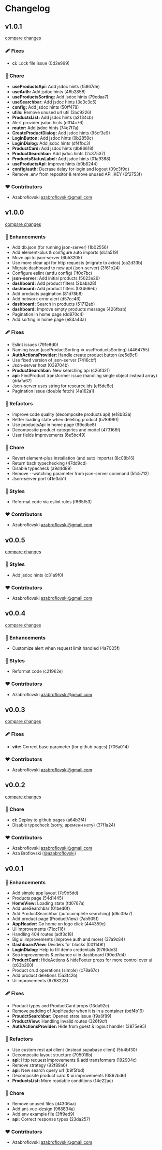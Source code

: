 # Changelog


## v1.0.1

[compare changes](https://github.com-azabroflovski/azabroflovski/device-shop-master/compare/v1.0.0...v1.0.1)

### 🩹 Fixes

- **ci:** Lock file issue (0d2e999)

### 🏡 Chore

- **useProductsApi:** Add jsdoc hints (f5867de)
- **useAuth:** Add jsdoc hints (46b2858)
- **useProductsSorting:** Add jsdoc hints (79cdaa7)
- **useSearchbar:** Add jsdoc hints (3c3c3c5)
- **config:** Add jsdoc hints (50ff478)
- **utils:** Remove unused url util (3ac9226)
- **ProductsList:** Add jsdoc hints (a2134cb)
- Alert provider jsdoc hints (d314c76)
- **router:** Add jsdoc hints (74e7f7a)
- **CreateProductDialog:** Add jsdoc hints (95cf3e9)
- **LoginButton:** Add jsdoc hints (0b2859c)
- **LoginDialog:** Add jsdoc hints (df4fbc3)
- **ProductCard:** Add jsdoc hints (db86618)
- **ProductSearchbar:** Add jsdoc hints (2c37537)
- **ProductsStatusLabel:** Add jsdoc hints (01a9368)
- **useProductsApi:** Improve hints (b0b6244)
- **config/auth:** Decrase delay for login and logout (09c3f9d)
- Remove .env from repositor & remove unused API_KEY (6f2753f)

### ❤️ Contributors

- Azabroflovski <azabroflovski@gmail.com>

## v1.0.0

[compare changes](https://github.com-azabroflovski/azabroflovski/device-shop-master/compare/v0.0.5...v1.0.0)

### 🚀 Enhancements

- Add db.json (for running json-server) (1b02556)
- Add element-plus & configure auto imports (dc1a519)
- Move api to json-server (6b53205)
- Use more clear api for http requests (migrate to axios) (ca2d33b)
- Migrate dashboard to new api (json-server) (3f61b24)
- Configure eslint (antfu config) (1f0c7bc)
- **json-server:** Add initial products (5023e29)
- **dashboard:** Add product filters (2baba28)
- **dashboard:** Add product filters (03466eb)
- Add products pagination (81d78b8)
- Add network error alert (d57cc46)
- **dashboard:** Search in products (51712ab)
- **dashboard:** Improve empty products message (426fbab)
- Pagination in home page (dd970c4)
- Add sorting in home page (e84a43a)

### 🩹 Fixes

- Eslint issues (791e8d0)
- Naming issue (useProductSorting => useProductsSorting) (4464755)
- **AuthActionsProvider:** Handle create product button (ee5d9cf)
- Use fixed version of json-server (7416cbf)
- Json-server host (039704b)
- **ProductSearchbar:** New searching api (c26fd21)
- **api:** FindProduct transformer issue (handling single object instead array) (ddafa67)
- Json-server uses string for resource ids (ef5de8c)
- Pagination issue (double fetch) (4a162a1)

### 💅 Refactors

- Improve code quality (decomposite products api) (e18b33a)
- Better loading state when deleting product (b789991)
- Use productsApi in home page (99cdbe8)
- Decomposite product categories and model (473168f)
- User fields improvements (6e5bc49)

### 🏡 Chore

- Revert element-plus installation (and auto imports) (8c08b16)
- Return back typechecking (47dd9cd)
- Disable typecheck (a9d4d89)
- Remove --watching parameter from json-server command (5fc5712)
- Json-server port (41e3ab1)

### 🎨 Styles

- Reformat code via eslint rules (f665f53)

### ❤️ Contributors

- Azabroflovski <azabroflovski@gmail.com>

## v0.0.5

[compare changes](https://github.com-azabroflovski/azabroflovski/device-shop-master/compare/v0.0.4...v0.0.5)

### 🎨 Styles

- Add jsdoc hints (c31a9f0)

### ❤️ Contributors

- Azabroflovski <azabroflovski@gmail.com>

## v0.0.4

[compare changes](https://github.com-azabroflovski/azabroflovski/device-shop-master/compare/v0.0.3...v0.0.4)

### 🚀 Enhancements

- Customize alert when request limit handled (4a7005f)

### 🎨 Styles

- Reformat code (c21962e)

### ❤️ Contributors

- Azabroflovski <azabroflovski@gmail.com>

## v0.0.3

[compare changes](https://github.com-azabroflovski/azabroflovski/device-shop-master/compare/v0.0.2...v0.0.3)

### 🩹 Fixes

- **vite:** Correct base parameter (for github pages) (706a014)

### ❤️ Contributors

- Azabroflovski <azabroflovski@gmail.com>

## v0.0.2

[compare changes](https://github.com-azabroflovski/azabroflovski/device-shop-master/compare/v0.0.1...v0.0.2)

### 🏡 Chore

- **ci:** Deploy to github pages (a64b3f4)
- Disable typecheck (sorry, времени нету) (37f1a24)

### ❤️ Contributors

- Azabroflovski <azabroflovski@gmail.com>
- Aza Broflovski ([@azabroflovski](http://github.com/azabroflovski))

## v0.0.1


### 🚀 Enhancements

- Add simple app layout (7e9b5dd)
- Products page (54d1445)
- **HomeView:** Loading state (fd0767a)
- Add useSearchbar (01bed0f)
- Add ProductSearchbar (autocomplete searching) (d6c09a7)
- Add product page (ProductView) (7ab505f)
- **AppHeader:** Go home on logo click (444359c)
- Ui improvements (71cc116)
- Handling 404 routes (adf3c18)
- Big ui improvements (improve auth and more) (37a9c84)
- **DashboardView:** Dividers for blocks (001149f)
- **LoginDialog:** Help to fill demo credentials (9760de3)
- Seo improvements & enhance ui in dashboard (90ed7d4)
- **ProductCard:** HideActions & hideFooter props for more control over ui (c63b200)
- Product crud operations (simple) (c78a67c)
- Add product deletions (5a3f42b)
- Ui improvements (6768223)

### 🩹 Fixes

- Product types and ProductCard props (13da92e)
- Remove padding of AppHeader when it is in a container (bdf4b19)
- **ProudctSearchbar:** Opened state issue (f9a6f89)
- **ProductView:** Handling invalid routes (326f9cf)
- **AuthActionsProvider:** Hide from guest & logout handler (3875e95)

### 💅 Refactors

- Use custom rest api client (instead supabase client) (5b4bf30)
- Decomposite layout structure (795018b)
- **api:** Http request improvements & add transformers (192904c)
- Remove <Suspense> strategy (92f89a6)
- **api:** New search query url (b9f5fbd)
- Decomposite product card & ui improvements (0892bd6)
- **ProductsList:** More readable conditions (14e22ac)

### 🏡 Chore

- Remove unused files (d4306aa)
- Add ant-vue-design (968834a)
- Add env example file (3ff9ed9)
- **api:** Correct response types (23da257)

### ❤️ Contributors

- Azabroflovski <azabroflovski@gmail.com>

